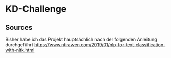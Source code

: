 # KD-Challenge
## Sources
Bisher habe ich das Projekt hauptsächlich nach der folgenden Anleitung durchgeführt
https://www.ntirawen.com/2019/01/nlp-for-text-classification-with-nltk.html
